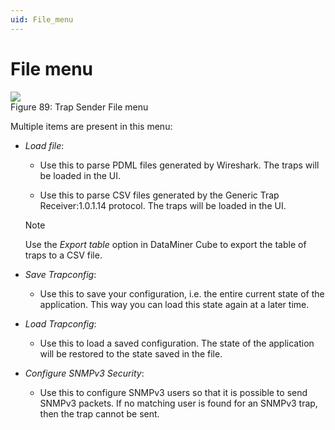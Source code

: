 ```yaml
---
uid: File_menu
---
```


# File menu

![](~/develop/images/QADS_TrapSenderFile.png)
<br>Figure 89: Trap Sender File menu

Multiple items are present in this menu:

- *Load file*:

    - Use this to parse PDML files generated by Wireshark. The traps will be loaded in the UI.

    - Use this to parse CSV files generated by the Generic Trap Receiver:1.0.1.14 protocol. The traps will be loaded in the UI.

    > [!NOTE]
    > Use the *Export table* option in DataMiner Cube to export the table of traps to a CSV file.

- *Save Trapconfig*:

    - Use this to save your configuration, i.e. the entire current state of the application. This way you can load this state again at a later time.

- *Load Trapconfig*:

    - Use this to load a saved configuration. The state of the application will be restored to the state saved in the file.

- *Configure SNMPv3 Security*:

    - Use this to configure SNMPv3 users so that it is possible to send SNMPv3 packets. If no matching user is found for an SNMPv3 trap, then the trap cannot be sent.

